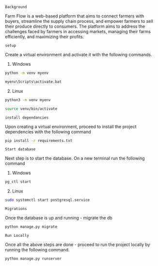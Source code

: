 `Background`

Farm Flow is a web-based platform that aims to connect farmers with buyers, streamline the supply chain process, and empower farmers to sell their produce directly to consumers. The platform aims to address the challenges faced by farmers in accessing markets, managing their farms efficiently, and maximizing their profits. 

`setup`

Create a virtual environment and activate it with the following commands. 

1. Windows
```bash
python -m venv myenv
```

```bash
myenv\Scripts\activate.bat
```

2. Linux

``` bash 
python3 -m venv myenv 
```

```bash
source venv/bin/activate  
```


`install dependancies`

Upon creating a virtual environment, proceed to install the project dependencies with the following command

```bash
pip install -r requirements.txt
```

`Start database`

Next step  is to start the database. On a new terminal run the following command

1. Windows

```bash
pg_ctl start
```
2. Linux

```bash
sudo systemctl start postgresql.service 
```

`Migrations`

Once the database is up and running - migrate the db 

```bash
python manage.py migrate 
```

`Run Locally`

Once all the above steps are done - proceed to run the project locally by running the following command. 

```bash
python manage.py runserver
```

